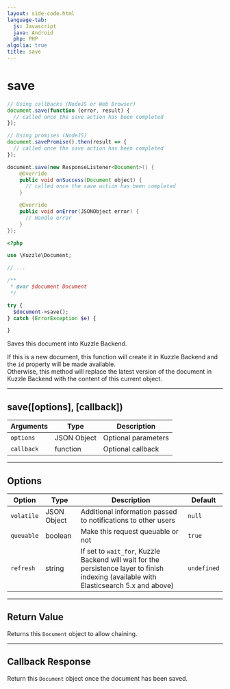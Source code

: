 ```yaml
---
layout: side-code.html
language-tab:
  js: Javascript
  java: Android
  php: PHP
algolia: true
title: save
---
```


# save

```js
// Using callbacks (NodeJS or Web Browser)
document.save(function (error, result) {
  // called once the save action has been completed
});

// Using promises (NodeJS)
document.savePromise().then(result => {
  // called once the save action has been completed
});
```

```java
document.save(new ResponseListener<Document>() {
    @Override
    public void onSuccess(Document object) {
      // called once the save action has been completed
    }

    @Override
    public void onError(JSONObject error) {
      // Handle error
    }
});
```

```php
<?php

use \Kuzzle\Document;

// ...

/**
 * @var $document Document
 */

try {
  $document->save();
} catch (ErrorException $e) {

}
```

Saves this document into Kuzzle Backend.

If this is a new document, this function will create it in Kuzzle Backend and the ``id`` property will be made available.  
Otherwise, this method will replace the latest version of the document in Kuzzle Backend with the content of this current object.

---

## save([options], [callback])

| Arguments | Type | Description |
|---------------|---------|----------------------------------------|
| ``options`` | JSON Object | Optional parameters |
| ``callback`` | function | Optional callback |

---

## Options

| Option | Type | Description | Default |
|---------------|---------|----------------------------------------|---------|
| ``volatile`` | JSON Object | Additional information passed to notifications to other users | ``null`` |
| ``queuable`` | boolean | Make this request queuable or not  | ``true`` |
| ``refresh`` | string | If set to ``wait_for``, Kuzzle Backend will wait for the persistence layer to finish indexing (available with Elasticsearch 5.x and above) | ``undefined`` |

---

## Return Value

Returns this `Document` object to allow chaining.

---

## Callback Response

Return this `Document` object once the document has been saved.
